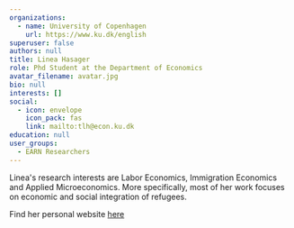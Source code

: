 ```yaml
---
organizations:
  - name: University of Copenhagen
    url: https://www.ku.dk/english
superuser: false
authors: null
title: Linea Hasager
role: Phd Student at the Department of Economics
avatar_filename: avatar.jpg
bio: null
interests: []
social:
  - icon: envelope
    icon_pack: fas
    link: mailto:tlh@econ.ku.dk
education: null
user_groups:
  - EARN Researchers
---
```

Linea's research interests are  Labor Economics, Immigration Economics and Applied Microeconomics. More specifically, most of her work focuses on economic and social integration of refugees. 

Find her personal website [here](https://sites.google.com/view/lineahasager/home)
